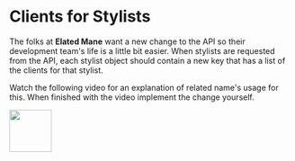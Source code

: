 # Clients for Stylists

The folks at **Elated Mane** want a new change to the API so their development team's life is a little bit easier. When stylists are requested from the API, each stylist object should contain a new key that has a list of the clients for that stylist.

Watch the following video for an explanation of related name's usage for this. When finished with the video implement the change yourself.

[<img src="../../book-1-kennels/chapters/images/video-play-icon.gif" height="75rem" />](https://watch.screencastify.com/v/i0xmjdpscMCf3fD1Nqez)
